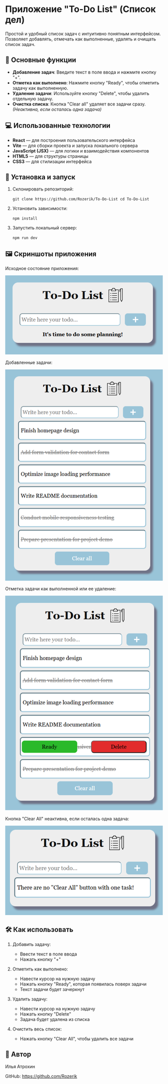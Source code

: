 # Приложение "To-Do List" (Список дел)

Простой и удобный список задач с интуитивно понятным интерфейсом.  
Позволяет добавлять, отмечать как выполненные, удалять и очищать список задач.

## 🔧 Основные функции

- **Добавление задач**: Введите текст в поле ввода и нажмите кнопку "+".
- **Отметка как выполнено**: Нажмите кнопку "Ready", чтобы отметить задачу как выполненную.
- **Удаление задачи**: Используйте кнопку "Delete", чтобы удалить отдельную задачу.
- **Очистка списка**: Кнопка "Clear all" удаляет все задачи сразу.  
  *(Неактивна, если осталась одна задача)*


## 💻 Использованные технологии

- **React** — для построения пользовательского интерфейса
- **Vite** — для сборки проекта и запуска локального сервера
- **JavaScript (JSX)** — для логики и взаимодействия компонентов
- **HTML5** — для структуры страницы
- **CSS3** — для стилизации интерфейса

## 🚀 Установка и запуск

1. Склонировать репозиторий:

    `
    git clone https://github.com/Rozerik/To-Do-List
    cd To-Do-List
    `
2. Установить зависимости:

    `
    npm install
    `
3. Запустить локальный сервер:

    `
    npm run dev
    `
   
## 🖼 Скриншоты приложения

   Исходное состояние приложения:
   
   ![Картинка](public/assets/example1.png)

   Добавленные задачи:
   
   ![Картинка](public/assets/example2.png)

   Отметка задачи как выполненной или ее удаление:
   
   ![Картинка](public/assets/example3.png)

   Кнопка "Clear All" неактивна, если осталась одна задача:
   
   ![Картинка](public/assets/example4.png)

## 🛠 Как использовать

1. Добавить задачу:
    - Ввести текст в поле ввода
    - Нажать кнопку "+"
      
2. Отметить как выполнено:
    - Навести курсор на нужную задачу
    - Нажать кнопку "Ready", которая появилась поверх задачи
    - Текст задачи будет зачеркнут
      
3. Удалить задачу:
    - Навести курсор на нужную задачу
    - Нажать кнопку "Delete"
    - Задача будет удалена из списка
      
4. Очистить весь список:
    - Нажать кнопку "Clear All", чтобы удалить все задачи

## 📌 Автор

Илья Атрохин

GitHub: https://github.com/Rozerik


